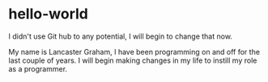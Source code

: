 # hello-world
I didn't use Git hub to any potential, I will begin to change that now.

My name is Lancaster Graham, I have been programming on and off for the last couple of years.
I will begin making changes in my life to instill my role as a programmer.
